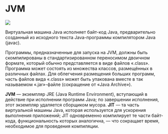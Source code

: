 # JVM

![](https://cloud.githubusercontent.com/assets/18701152/15219296/e6c67e86-186b-11e6-986f-651a87deec6c.png)

 Виртуальная машина Java исполняет байт-код Java, предварительно созданный из исходного текста Java-программы компилятором Java (javac).
 
 Программы, предназначенные для запуска на JVM, должны быть скомпилированы в стандартизированном переносимом двоичном формате, который обычно представляется в виде файлов «.class». Программа может состоять из множества классов, размещённых в различных файлах. Для облегчения размещения больших программ, часть файлов вида «.class» может быть упакована вместе в так называемом «.jar»-файле (сокращение от «Java Archive»).


**JVM** — экземпляр JRE (Java Runtime Environment), вступающий в действие при исполнении программ Java; по завершении исполнения, этот экземпляр удаляется сборщиком мусора. **JIT** — та часть виртуальной машины Java, которая используется для ускорения выполнения приложений; JIT одновременно компилирует те части байт-кода, функциональность которых аналогична, — что сокращает время, необходимое для проведения компиляции.

